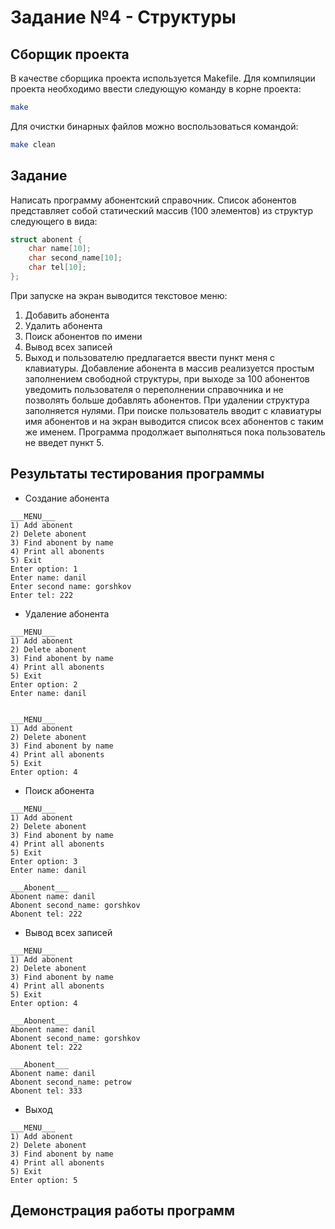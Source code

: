 # Задание №4 - Структуры 
## Сборщик проекта
В качестве сборщика проекта используется Makefile. Для компиляции проекта необходимо ввести следующую команду в корне проекта:
``` bash
make
```

Для очистки бинарных файлов можно воспользоваться командой:
``` bash
make clean
```

## Задание
Написать программу абонентский справочник. Список абонентов представляет собой статический массив (100 элементов) из структур следующего в вида:
``` c
struct abonent {
    char name[10];
    char second_name[10];
    char tel[10];
};
```
При запуске на экран выводится текстовое меню:
1) Добавить абонента
2) Удалить абонента
3) Поиск абонентов по имени
4) Вывод всех записей
5) Выход
и пользователю предлагается ввести пункт меня с клавиатуры. Добавление абонента в массив реализуется простым заполнением свободной структуры, при выходе за 100 абонентов уведомить пользователя о переполнении справочника и не позволять больше добавлять абонентов. При удалении структура заполняется нулями. При поиске пользователь вводит с клавиатуры имя абонентов и на экран выводится список всех абонентов с таким же именем. Программа продолжает выполняться пока пользователь не введет пункт 5.
## Результаты тестирования программы
- Создание абонента
```
___MENU___
1) Add abonent
2) Delete abonent
3) Find abonent by name
4) Print all abonents
5) Exit
Enter option: 1
Enter name: danil
Enter second name: gorshkov
Enter tel: 222
```
- Удаление абонента
```
___MENU___
1) Add abonent
2) Delete abonent
3) Find abonent by name
4) Print all abonents
5) Exit
Enter option: 2
Enter name: danil


___MENU___
1) Add abonent
2) Delete abonent
3) Find abonent by name
4) Print all abonents
5) Exit
Enter option: 4
```
- Поиск абонента
```
___MENU___
1) Add abonent
2) Delete abonent
3) Find abonent by name
4) Print all abonents
5) Exit
Enter option: 3
Enter name: danil

___Abonent___
Abonent name: danil
Abonent second_name: gorshkov
Abonent tel: 222
```
- Вывод всех записей
```
___MENU___
1) Add abonent
2) Delete abonent
3) Find abonent by name
4) Print all abonents
5) Exit
Enter option: 4

___Abonent___
Abonent name: danil
Abonent second_name: gorshkov
Abonent tel: 222

___Abonent___
Abonent name: danil
Abonent second_name: petrow
Abonent tel: 333
```
- Выход
```
___MENU___
1) Add abonent
2) Delete abonent
3) Find abonent by name
4) Print all abonents
5) Exit
Enter option: 5 
```
## Демонстрация работы программ

